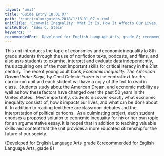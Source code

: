 ```yaml
---
layout: 'unit'
title: 'Guide Entry 18.01.07'
path: '/curriculum/guides/2018/1/18.01.07.x.html'
unitTitle: 'Economic Inequality: What It Is, How It Affects Our Lives, and What We Can Do About It'
unitAuthor: 'Eden C. Stein'
keywords: ''
recommendedFor: 'Developed for English Language Arts, grade 8; recommended for English Language Arts, grade 8'
---
```


<main>
 <p>
  This unit introduces the topic of economics and economic inequality to 8th grade students through the use of nonfiction texts, podcasts, and films, and also asks students to examine, interpret and evaluate data independently, thus acquiring one of the most important skills for critical literacy in the 21st century. The recent young adult book,
  <em>
   Economic Inequality: The American Dream Under Siege,
  </em>
  by Coral Celeste Frazer is the central text for this curriculum unit and each student will have a copy of the text to read in class.  Students study about the American Dream, and economic mobility as well as how these factors have changed over the past 50 years in the United States.  Most importantly, students discover exactly what economic inequality consists of, how it impacts our lives, and what can be done about it. In addition to reading text there are classroom debates and the interpretation of political cartoons.  As a culminating project, each student chooses a proposed solution to economic inequality for his or her own topic for an argumentative essay. It is hoped that in addition to teaching valuable skills and content that the unit provides a more educated citizenship for the future of our society.
 </p>
 <p>
  (Developed for English Language Arts, grade 8; recommended for English Language Arts, grade 8)
 </p>
</main>

